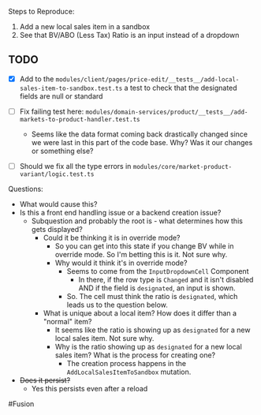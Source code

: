 Steps to Reproduce: 
1. Add a new local sales item in a sandbox
2. See that BV/ABO (Less Tax) Ratio is an input instead of a dropdown

## TODO 
- [x] Add to the `modules/client/pages/price-edit/__tests__/add-local-sales-item-to-sandbox.test.ts` a test to check that the designated fields are null or standard
- [ ] Fix failing test here: `modules/domain-services/product/__tests__/add-markets-to-product-handler.test.ts`
	- Seems like the data format coming back drastically changed since we were last in this part of the code base. Why? Was it our changes or something else?
- [ ] Should we fix all the type errors in `modules/core/market-product-variant/logic.test.ts`


Questions: 
- What would cause this? 
- Is this a front end handling issue or a backend creation issue?
	- Subquestion and probably the root is - what determines how this gets displayed? 
		- Could it be thinking it is in override mode?
			- So you can get into this state if you change BV while in override mode. So I'm betting this is it. Not sure why. 
			- Why would it think it's in override mode? 
				- Seems to come from the `InputDropdownCell` Component
					- In there, if the row type is `Changed` and it isn't disabled AND if the field is `designated`, an input is shown. 
				- So. The cell must think the ratio is `designated`, which leads us to the question below. 
		- What is unique about a local item? How does it differ than a "normal" item? 
			- It seems like the ratio is showing up as `designated` for a new local sales item. Not sure why. 
			- Why is the ratio showing up as `designated` for a new local sales item? What is the process for creating one? 
				- The creation process happens in the `AddLocalSalesItemToSandbox` mutation. 
- ~~Does it persist?~~
	- Yes this persists even after a reload

#Fusion